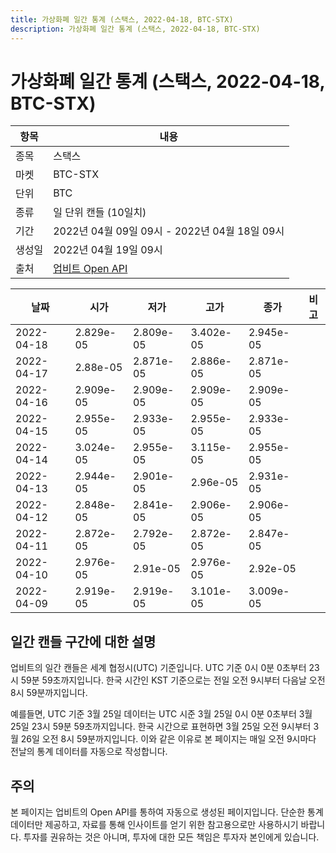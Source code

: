 ```yaml
---
title: 가상화폐 일간 통계 (스택스, 2022-04-18, BTC-STX)
description: 가상화폐 일간 통계 (스택스, 2022-04-18, BTC-STX)
---
```



가상화폐 일간 통계 (스택스, 2022-04-18, BTC-STX)
===

|항목|내용|
|--|--|
|종목|스택스|
|마켓|BTC-STX|
|단위|BTC|
|종류|일 단위 캔들 (10일치)|
|기간|2022년 04월 09일 09시 - 2022년 04월 18일 09시|
|생성일|2022년 04월 19일 09시|
|출처|[업비트 Open API](https://docs.upbit.com)|


|날짜|시가|저가|고가|종가|비고|
|--|--|--|--|--|--|
|2022-04-18|2.829e-05|2.809e-05|3.402e-05|2.945e-05|    |
|2022-04-17|2.88e-05|2.871e-05|2.886e-05|2.871e-05|    |
|2022-04-16|2.909e-05|2.909e-05|2.909e-05|2.909e-05|    |
|2022-04-15|2.955e-05|2.933e-05|2.955e-05|2.933e-05|    |
|2022-04-14|3.024e-05|2.955e-05|3.115e-05|2.955e-05|    |
|2022-04-13|2.944e-05|2.901e-05|2.96e-05|2.931e-05|    |
|2022-04-12|2.848e-05|2.841e-05|2.906e-05|2.906e-05|    |
|2022-04-11|2.872e-05|2.792e-05|2.872e-05|2.847e-05|    |
|2022-04-10|2.976e-05|2.91e-05|2.976e-05|2.92e-05|    |
|2022-04-09|2.919e-05|2.919e-05|3.101e-05|3.009e-05|    |


일간 캔들 구간에 대한 설명
---


업비트의 일간 캔들은 세계 협정시(UTC) 기준입니다. 
UTC 기준 0시 0분 0초부터 23시 59분 59초까지입니다. 
한국 시간인 KST 기준으로는 전일 오전 9시부터 다음날 오전 8시 59분까지입니다. 


예를들면, UTC 기준 3월 25일 데이터는 UTC 시준 3월 25일 0시 0분 0초부터 3월 25일 23시 59분 59초까지입니다. 
한국 시간으로 표현하면 3월 25일 오전 9시부터 3월 26일 오전 8시 59분까지입니다. 
이와 같은 이유로 본 페이지는 매일 오전 9시마다 전날의 통계 데이터를 자동으로 작성합니다. 


주의
---


본 페이지는 업비트의 Open API를 통하여 자동으로 생성된 페이지입니다. 
단순한 통계 데이터만 제공하고, 자료를 통해 인사이트를 얻기 위한 참고용으로만 사용하시기 바랍니다. 
투자를 권유하는 것은 아니며, 투자에 대한 모든 책임은 투자자 본인에게 있습니다. 
